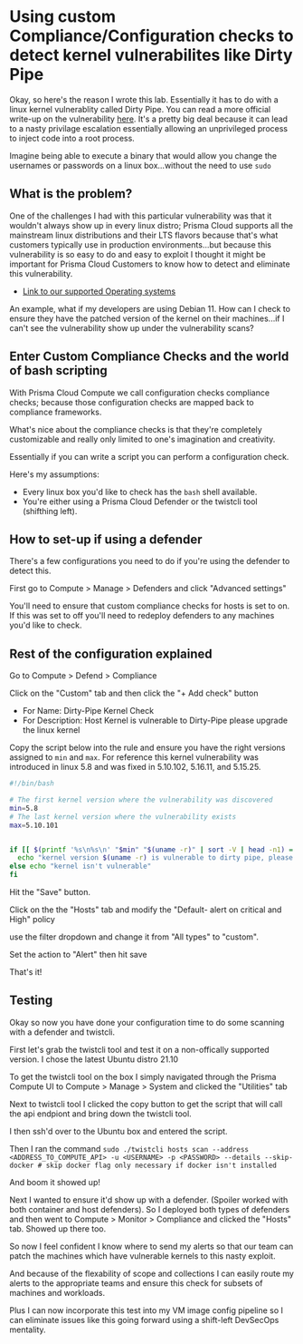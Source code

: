 # Using custom Compliance/Configuration checks to detect kernel vulnerabilites like Dirty Pipe

Okay, so here's the reason I wrote this lab. Essentially it has to do with a linux kernel vulnerablity called Dirty Pipe. You can read a more official write-up on the vulnerability [here](https://dirtypipe.cm4all.com/). 
It's a pretty big deal because it can lead to a nasty privilage escalation essentially allowing an unprivileged process to inject code into a root process. 

Imagine being able to execute a binary that would allow you change the usernames or passwords on a linux box...without the need to use `sudo`

## What is the problem? 

One of the challenges I had with this particular vulnerability was that it wouldn't always show up in every linux distro; Prisma Cloud supports all the mainstream linux distributions and their LTS flavors because that's what customers typically use in production environments...but because this vulnerability is so easy to do and easy to exploit I thought it might be important for Prisma Cloud Customers to know how to detect and eliminate this vulnerability. 

* [Link to our supported Operating systems](https://docs.paloaltonetworks.com/prisma/prisma-cloud/prisma-cloud-admin-compute/install/system_requirements.html)

An example, what if my developers are using Debian 11. How can I check to ensure they have the patched version of the kernel on their machines...if I can't see the vulnerability show up under the vulnerability scans?

## Enter Custom Compliance Checks and the world of bash scripting
                                                
With Prisma Cloud Compute we call configuration checks compliance checks; because those configuration checks are mapped back to compliance frameworks. 

What's nice about the compliance checks is that they're completely customizable and really only limited to one's imagination and creativity. 

Essentially if you can write a script you can perform a configuration check. 

Here's my assumptions:

* Every linux box you'd like to check has the `bash` shell available. 
* You're either using a Prisma Cloud Defender or the twistcli tool (shifthing left). 


## How to set-up if using a defender

There's a few configurations you need to do if you're using the defender to detect this. 

First go to Compute > Manage > Defenders and click "Advanced settings" 

You'll need to ensure that custom compliance checks for hosts is set to on. If this was set to off you'll need to redeploy defenders to any machines you'd like to check. 

## Rest of the configuration explained

Go to Compute > Defend > Compliance

Click on the "Custom" tab and then click the "+ Add check" button

* For Name: Dirty-Pipe Kernel Check
* For Description: Host Kernel is vulnerable to Dirty-Pipe please upgrade the linux kernel

Copy the script below into the rule and ensure you have the right versions assigned to `min` and `max`. For reference this kernel vulnerability was introduced in linux 5.8 and was fixed in 5.10.102, 5.16.11, and 5.15.25. 

```bash
#!/bin/bash

# The first kernel version where the vulnerability was discovered
min=5.8
# The last kernel version where the vulnerability exists
max=5.10.101


if [[ $(printf '%s\n%s\n' "$min" "$(uname -r)" | sort -V | head -n1) = $min && $(printf '%s\n%s\n' "$max" "$(uname -r)" | sort -rV | head -n1) = $max ]]; then
  echo "kernel version $(uname -r) is vulnerable to dirty pipe, please upgrade the kernel" & exit 1;
else echo "kernel isn't vulnerable"
fi
```

Hit the "Save" button. 

Click on the the "Hosts" tab and modify the "Default- alert on critical and High" policy

use the filter dropdown and change it from "All types" to "custom". 

Set the action to "Alert" then hit save

That's it!

## Testing

Okay so now you have done your configuration time to do some scanning with a defender and twistcli. 

First let's grab the twistcli tool and test it on a non-offically supported version. I chose the latest Ubuntu distro 21.10

To get the twistcli tool on the box I simply navigated through the Prisma Compute UI to Compute > Manage > System  and clicked the "Utilities" tab

Next to twistcli tool I clicked the copy button to get the script that will call the api endpiont and bring down the twistcli tool. 

I then ssh'd over to the Ubuntu box and entered the script. 

Then I ran the command `sudo ./twistcli hosts scan --address <ADDRESS_TO_COMPUTE_API> -u <USERNAME> -p <PASSWORD> --details --skip-docker # skip docker flag only necessary if docker isn't installed`

And boom it showed up! 

Next I wanted to ensure it'd show up with a defender. (Spoiler worked with both container and host defenders). So I deployed both types of defenders and then went to Compute > Monitor > Compliance and clicked the "Hosts" tab. Showed up there too. 

So now I feel confident I know where to send my alerts so that our team can patch the machines which have vulnerable kernels to this nasty exploit. 

And because of the flexability of scope and collections I can easily route my alerts to the appropriate teams and ensure this check for subsets of machines and workloads. 

Plus I can now incorporate this test into my VM image config pipeline so I can eliminate issues like this going forward using a shift-left DevSecOps mentality. 



